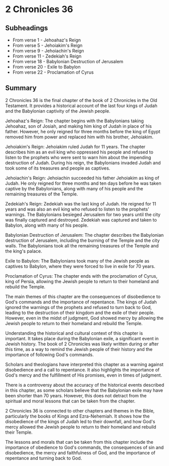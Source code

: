 # 2 Chronicles 36

## Subheadings

* From verse 1 - Jehoahaz's Reign
* From verse 5 - Jehoiakim's Reign
* From verse 9 - Jehoiachin's Reign
* From verse 11 - Zedekiah's Reign
* From verse 18 - Babylonian Destruction of Jerusalem
* From verse 20 - Exile to Babylon
* From verse 22 - Proclamation of Cyrus

## Summary

2 Chronicles 36 is the final chapter of the book of 2 Chronicles in the Old Testament. It provides a historical account of the last four kings of Judah and the Babylonian captivity of the Jewish people.

Jehoahaz's Reign:
The chapter begins with the Babylonians taking Jehoahaz, son of Josiah, and making him king of Judah in place of his father. However, he only reigned for three months before the king of Egypt removed him from power and replaced him with his brother, Jehoiakim.

Jehoiakim's Reign:
Jehoiakim ruled Judah for 11 years. The chapter describes him as an evil king who oppressed his people and refused to listen to the prophets who were sent to warn him about the impending destruction of Judah. During his reign, the Babylonians invaded Judah and took some of its treasures and people as captives.

Jehoiachin's Reign:
Jehoiachin succeeded his father Jehoiakim as king of Judah. He only reigned for three months and ten days before he was taken captive by the Babylonians, along with many of his people and the remaining treasures of the Temple.

Zedekiah's Reign:
Zedekiah was the last king of Judah. He reigned for 11 years and was also an evil king who refused to listen to the prophets' warnings. The Babylonians besieged Jerusalem for two years until the city was finally captured and destroyed. Zedekiah was captured and taken to Babylon, along with many of his people.

Babylonian Destruction of Jerusalem:
The chapter describes the Babylonian destruction of Jerusalem, including the burning of the Temple and the city walls. The Babylonians took all the remaining treasures of the Temple and the king's palace.

Exile to Babylon:
The Babylonians took many of the Jewish people as captives to Babylon, where they were forced to live in exile for 70 years.

Proclamation of Cyrus:
The chapter ends with the proclamation of Cyrus, king of Persia, allowing the Jewish people to return to their homeland and rebuild the Temple.

The main themes of this chapter are the consequences of disobedience to God's commands and the importance of repentance. The kings of Judah ignored the warnings of the prophets and refused to turn back to God, leading to the destruction of their kingdom and the exile of their people. However, even in the midst of judgment, God showed mercy by allowing the Jewish people to return to their homeland and rebuild the Temple.

Understanding the historical and cultural context of this chapter is important. It takes place during the Babylonian exile, a significant event in Jewish history. The book of 2 Chronicles was likely written during or after this time, as a way to remind the Jewish people of their history and the importance of following God's commands.

Scholars and theologians have interpreted this chapter as a warning against disobedience and a call to repentance. It also highlights the importance of God's mercy and the fulfillment of His promises, even in times of judgment.

There is a controversy about the accuracy of the historical events described in this chapter, as some scholars believe that the Babylonian exile may have been shorter than 70 years. However, this does not detract from the spiritual and moral lessons that can be taken from the chapter.

2 Chronicles 36 is connected to other chapters and themes in the Bible, particularly the books of Kings and Ezra-Nehemiah. It shows how the disobedience of the kings of Judah led to their downfall, and how God's mercy allowed the Jewish people to return to their homeland and rebuild their Temple.

The lessons and morals that can be taken from this chapter include the importance of obedience to God's commands, the consequences of sin and disobedience, the mercy and faithfulness of God, and the importance of repentance and turning back to God.